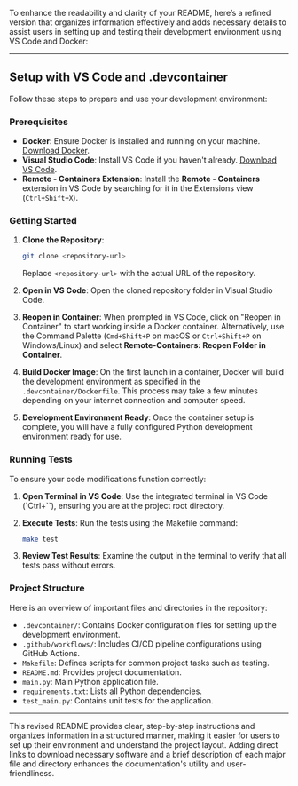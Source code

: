 To enhance the readability and clarity of your README, here’s a refined version that organizes information effectively and adds necessary details to assist users in setting up and testing their development environment using VS Code and Docker:

---

## Setup with VS Code and .devcontainer

Follow these steps to prepare and use your development environment:

### Prerequisites

- **Docker**: Ensure Docker is installed and running on your machine. [Download Docker](https://docs.docker.com/get-docker/).
- **Visual Studio Code**: Install VS Code if you haven't already. [Download VS Code](https://code.visualstudio.com/Download).
- **Remote - Containers Extension**: Install the **Remote - Containers** extension in VS Code by searching for it in the Extensions view (`Ctrl+Shift+X`).

### Getting Started

1. **Clone the Repository**:
   ```bash
   git clone <repository-url>
   ```
   Replace `<repository-url>` with the actual URL of the repository.

2. **Open in VS Code**:
   Open the cloned repository folder in Visual Studio Code.

3. **Reopen in Container**:
   When prompted in VS Code, click on "Reopen in Container" to start working inside a Docker container. Alternatively, use the Command Palette (`Cmd+Shift+P` on macOS or `Ctrl+Shift+P` on Windows/Linux) and select **Remote-Containers: Reopen Folder in Container**.

4. **Build Docker Image**:
   On the first launch in a container, Docker will build the development environment as specified in the `.devcontainer/Dockerfile`. This process may take a few minutes depending on your internet connection and computer speed.

5. **Development Environment Ready**:
   Once the container setup is complete, you will have a fully configured Python development environment ready for use.

### Running Tests

To ensure your code modifications function correctly:

1. **Open Terminal in VS Code**:
   Use the integrated terminal in VS Code (`Ctrl+``), ensuring you are at the project root directory.

2. **Execute Tests**:
   Run the tests using the Makefile command:
   ```bash
   make test
   ```

3. **Review Test Results**:
   Examine the output in the terminal to verify that all tests pass without errors.

### Project Structure

Here is an overview of important files and directories in the repository:

- `.devcontainer/`: Contains Docker configuration files for setting up the development environment.
- `.github/workflows/`: Includes CI/CD pipeline configurations using GitHub Actions.
- `Makefile`: Defines scripts for common project tasks such as testing.
- `README.md`: Provides project documentation.
- `main.py`: Main Python application file.
- `requirements.txt`: Lists all Python dependencies.
- `test_main.py`: Contains unit tests for the application.

---

This revised README provides clear, step-by-step instructions and organizes information in a structured manner, making it easier for users to set up their environment and understand the project layout. Adding direct links to download necessary software and a brief description of each major file and directory enhances the documentation's utility and user-friendliness.
